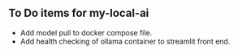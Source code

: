 ## To Do items for my-local-ai

* Add model pull to docker compose file.
* Add health checking of ollama container to streamlit front end.
